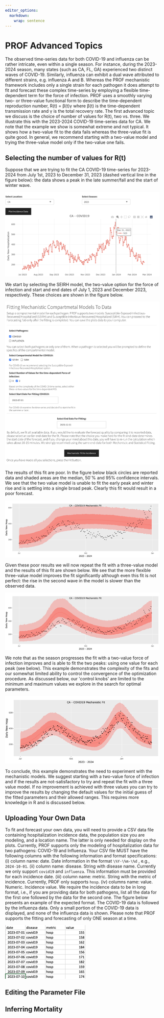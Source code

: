 ```yaml
---
editor_options: 
  markdown: 
    wrap: sentence
---
```


# PROF Advanced Topics

The observed time-series data for both COVID-19 and influenza can be rather intricate, even within a single season.
For instance, during the 2023-2024 season, many states (such as CA, FL, GA) experienced two distinct waves of COVID-19.
Similarly, influenza can exhibit a dual wave attributed to different strains, e.g. influenza A and B.
Whereas the PROF mechanistic framework includes only a single strain for each pathogen it does attempt to fit and forecast these complex time-series by employing a flexible time-dependent term for the force of infection.
PROF uses a smoothly varying two- or three-value functional form to describe the time-dependent reproduction number, R(t) = β(t)γ where β(t) is the time-dependent transmission rate and γ is the total recovery rate.
The first advanced topic we discuss is the choice of number of values for R(t), two vs. three.
We illustrate this with the 2023-2024 COVID-19 time-series data for CA.
We note that the example we show is somewhat extreme and not typical.
It shows how a two-value fit to the data fails whereas the three-value fit is quite good.
In general, we recommend starting with a two-value model and trying the three-value model only if the two-value one fails.

## Selecting the number of values for R(t)

Suppose that we are trying to fit the CA COVID-19 time-series for 2023-2024 from July 1st, 2023 to December 31, 2023 (dashed vertical line in the figure below): the data shows a peak in the late summer/fall and the start of winter wave.

![Figure 1: California, COVID-19 daily new reported hospitalization 2023-2024](img/ca_covid19_data.png)

We start by selecting the SEIRH model, the two-value option for the force of infection and start and end dates of July 1, 2023 and December 2023, respectively.
These choices are shown in the figure below.

![Figure 2: California selecting a two-value FOI to fit the 2023-24 season starting on July 1, 2023 and ending in December 31, 2023.](img/prof_ca_selection_2value.png)

The results of this fit are poor.
In the figure below black circles are reported data and shaded areas are the median, 50\`% and 95% confidence intervals.
We see that the two value model is unable to fit the early peak and winter rise and is settling into a single broad peak.
Clearly this fit would result in a poor forecast.

![Figure 3: California, fitting the COVID-19 time series with a two-value force of infection.](img/ca_fitcovid_2value.png)

Given these poor results we will now repeat the fit with a three-value model and the results of this fit are shown below.
We see that the more flexible three-value model improves the fit significantly although even this fit is not perfect: the rise in the second wave in the model is slower than the observed data.

![Figure 4: Same as above but with a three-value force of infection.](img/ca_fitcovid_3value.png)

We note that as the season progresses the fit with a two-value force of infection improves and is able to fit the two peaks: using one value for each peak (see below).
This example demonstrates the complexity of the fits and our somewhat limited ability to control the convergence of the optimization procedure.
As discussed below, our 'control knobs' are limited to the minimum and maximum values we explore in the search for optimal parameters.

![Figure 5: California, fitting the COVID-19 time series with a two-value force of infection but later in the season, with data up to February 24, 2024.](img/ca_fitcovid_2value_long.png)

To conclude, this example demonstrates the need to experiment with the mechanistic models.
We suggest starting with a two-value force of infection and if the results are not-satisfactory to try and repeat the fit with a three value model.
If no improvement is achieved with three values you can try to improve the results by changing the default values for the initial guess of the fitted parameters and their allowed ranges.
This requires more knowledge in R and is discussed below.

## Uploading Your Own Data

To fit and forecast your own data, you will need to provide a CSV data file containing hospitalization incidence data, the population size you are modeling, and a location name.
The latter is only needed for display on the plots.
Currently, PROF supports only the modeling of hospitalization data for two pathogens: COVID-19 and Influenza.
Your CSV file MUST have the following columns with the following information and format specifications: (i) column name: date.
Date information in the format `\%Y-\%m-\%d` , e.g., `2024-10-01`.
(ii) column name: disease.
String with disease name.
Currently we only support `covid19` and `influenza`.
This information must be provided for each incidence date.
(iii) column name: metric.
String with the metric of incidence.
Currently, PROF only supports `hosp`. (iv) columns name: value.
Numeric.
Incidence value.
We require the incidence data to be in long format, i.e., if you are providing data for both pathogens, list all the data for the first one followed by the data for the second one.
The figure below presents an example of the expected format.
The COVID-19 data is followed by the influenza data.
Only a small portion of the COVID-19 data is displayed, and none of the influenza data is shown.
Please note that PROF supports the fitting and forecasting of only ONE season at a time.

![Figure 6: Example of required CSV data file format.](img/example_csv.png)

## Editing the Parameter File

## Inferring Mortality
